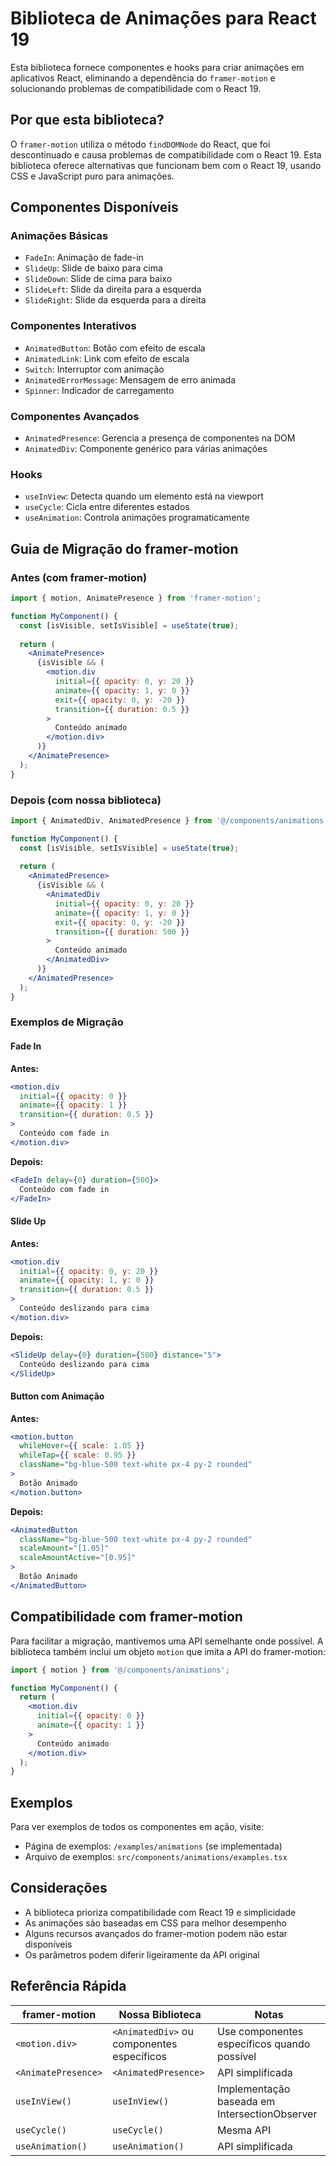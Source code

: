 # Biblioteca de Animações para React 19

Esta biblioteca fornece componentes e hooks para criar animações em aplicativos React, eliminando a dependência do `framer-motion` e solucionando problemas de compatibilidade com o React 19.

## Por que esta biblioteca?

O `framer-motion` utiliza o método `findDOMNode` do React, que foi descontinuado e causa problemas de compatibilidade com o React 19. Esta biblioteca oferece alternativas que funcionam bem com o React 19, usando CSS e JavaScript puro para animações.

## Componentes Disponíveis

### Animações Básicas

- `FadeIn`: Animação de fade-in
- `SlideUp`: Slide de baixo para cima
- `SlideDown`: Slide de cima para baixo
- `SlideLeft`: Slide da direita para a esquerda
- `SlideRight`: Slide da esquerda para a direita

### Componentes Interativos

- `AnimatedButton`: Botão com efeito de escala
- `AnimatedLink`: Link com efeito de escala
- `Switch`: Interruptor com animação
- `AnimatedErrorMessage`: Mensagem de erro animada
- `Spinner`: Indicador de carregamento

### Componentes Avançados

- `AnimatedPresence`: Gerencia a presença de componentes na DOM
- `AnimatedDiv`: Componente genérico para várias animações

### Hooks

- `useInView`: Detecta quando um elemento está na viewport
- `useCycle`: Cicla entre diferentes estados
- `useAnimation`: Controla animações programaticamente

## Guia de Migração do framer-motion

### Antes (com framer-motion)

```jsx
import { motion, AnimatePresence } from 'framer-motion';

function MyComponent() {
  const [isVisible, setIsVisible] = useState(true);
  
  return (
    <AnimatePresence>
      {isVisible && (
        <motion.div
          initial={{ opacity: 0, y: 20 }}
          animate={{ opacity: 1, y: 0 }}
          exit={{ opacity: 0, y: -20 }}
          transition={{ duration: 0.5 }}
        >
          Conteúdo animado
        </motion.div>
      )}
    </AnimatePresence>
  );
}
```

### Depois (com nossa biblioteca)

```jsx
import { AnimatedDiv, AnimatedPresence } from '@/components/animations';

function MyComponent() {
  const [isVisible, setIsVisible] = useState(true);
  
  return (
    <AnimatedPresence>
      {isVisible && (
        <AnimatedDiv
          initial={{ opacity: 0, y: 20 }}
          animate={{ opacity: 1, y: 0 }}
          exit={{ opacity: 0, y: -20 }}
          transition={{ duration: 500 }}
        >
          Conteúdo animado
        </AnimatedDiv>
      )}
    </AnimatedPresence>
  );
}
```

### Exemplos de Migração

#### Fade In

**Antes:**
```jsx
<motion.div
  initial={{ opacity: 0 }}
  animate={{ opacity: 1 }}
  transition={{ duration: 0.5 }}
>
  Conteúdo com fade in
</motion.div>
```

**Depois:**
```jsx
<FadeIn delay={0} duration={500}>
  Conteúdo com fade in
</FadeIn>
```

#### Slide Up

**Antes:**
```jsx
<motion.div
  initial={{ opacity: 0, y: 20 }}
  animate={{ opacity: 1, y: 0 }}
  transition={{ duration: 0.5 }}
>
  Conteúdo deslizando para cima
</motion.div>
```

**Depois:**
```jsx
<SlideUp delay={0} duration={500} distance="5">
  Conteúdo deslizando para cima
</SlideUp>
```

#### Button com Animação

**Antes:**
```jsx
<motion.button
  whileHover={{ scale: 1.05 }}
  whileTap={{ scale: 0.95 }}
  className="bg-blue-500 text-white px-4 py-2 rounded"
>
  Botão Animado
</motion.button>
```

**Depois:**
```jsx
<AnimatedButton
  className="bg-blue-500 text-white px-4 py-2 rounded"
  scaleAmount="[1.05]"
  scaleAmountActive="[0.95]"
>
  Botão Animado
</AnimatedButton>
```

## Compatibilidade com framer-motion

Para facilitar a migração, mantivemos uma API semelhante onde possível. A biblioteca também inclui um objeto `motion` que imita a API do framer-motion:

```jsx
import { motion } from '@/components/animations';

function MyComponent() {
  return (
    <motion.div
      initial={{ opacity: 0 }}
      animate={{ opacity: 1 }}
    >
      Conteúdo animado
    </motion.div>
  );
}
```

## Exemplos

Para ver exemplos de todos os componentes em ação, visite:

- Página de exemplos: `/examples/animations` (se implementada)
- Arquivo de exemplos: `src/components/animations/examples.tsx`

## Considerações

- A biblioteca prioriza compatibilidade com React 19 e simplicidade
- As animações são baseadas em CSS para melhor desempenho
- Alguns recursos avançados do framer-motion podem não estar disponíveis
- Os parâmetros podem diferir ligeiramente da API original

## Referência Rápida

| framer-motion | Nossa Biblioteca | Notas |
|---------------|------------------|-------|
| `<motion.div>` | `<AnimatedDiv>` ou componentes específicos | Use componentes específicos quando possível |
| `<AnimatePresence>` | `<AnimatedPresence>` | API simplificada |
| `useInView()` | `useInView()` | Implementação baseada em IntersectionObserver |
| `useCycle()` | `useCycle()` | Mesma API |
| `useAnimation()` | `useAnimation()` | API simplificada | 